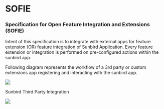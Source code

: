 # SOFIE

### Specification for Open Feature Integration and Extensions (SOFIE)

Intent of this specification is to integrate with external apps for feature extension (OR) feature integration of Sunbird Application. Every feature extension or integration is performed on pre-configured actions within the sunbird app.

Following diagram represents the workflow of a 3rd party or custom extensions app registering and interacting with the sunbird app.

![](https://raw.githubusercontent.com/sunbird-specs/SOFIE/main/attachments/2016411649/2164949010.png)

Sunbird Third Party Integration

![](https://raw.githubusercontent.com/sunbird-specs/SOFIE/main/attachments/2016411649/2165604363.png)
